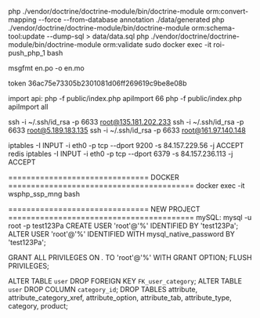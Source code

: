 php ./vendor/doctrine/doctrine-module/bin/doctrine-module orm:convert-mapping --force --from-database annotation ./data/generated
php ./vendor/doctrine/doctrine-module/bin/doctrine-module orm:schema-tool:update --dump-sql > data/data.sql
php ./vendor/doctrine/doctrine-module/bin/doctrine-module orm:validate
sudo docker exec -it roi-push_php_1 bash

msgfmt en.po -o en.mo

token
36ac75e73305b2301081d06ff269619c9be8e08b

import api:
php -f public/index.php apiImport 66
php -f public/index.php apiImport all

ssh -i ~/.ssh/id_rsa -p 6633 root@135.181.202.233
ssh -i ~/.ssh/id_rsa -p 6633 root@5.189.183.135
ssh -i ~/.ssh/id_rsa -p 6633 root@161.97.140.148


iptables -I INPUT -i eth0 -p tcp --dport 9200 -s 84.157.229.56 -j ACCEPT
redis
iptables -I INPUT -i eth0 -p tcp --dport 6379 -s 84.157.236.113 -j ACCEPT


=============================== DOCKER =========================================
docker exec -it wsphp_ssp_mng bash



=============================== NEW PROJECT =========================================
mySQL:
mysql -u root -p test123Pa
CREATE USER 'root'@'%' IDENTIFIED BY 'test123Pa';
ALTER USER 'root'@'%' IDENTIFIED WITH mysql_native_password BY 'test123Pa';

GRANT ALL PRIVILEGES ON *.* TO 'root'@'%' WITH GRANT OPTION;
FLUSH PRIVILEGES;




ALTER TABLE `user` DROP FOREIGN KEY `FK_user_category`;
ALTER TABLE `user` DROP COLUMN `category_id`;
DROP TABLES attribute, attribute_category_xref, attribute_option, attribute_tab, attribute_type, category, product;



